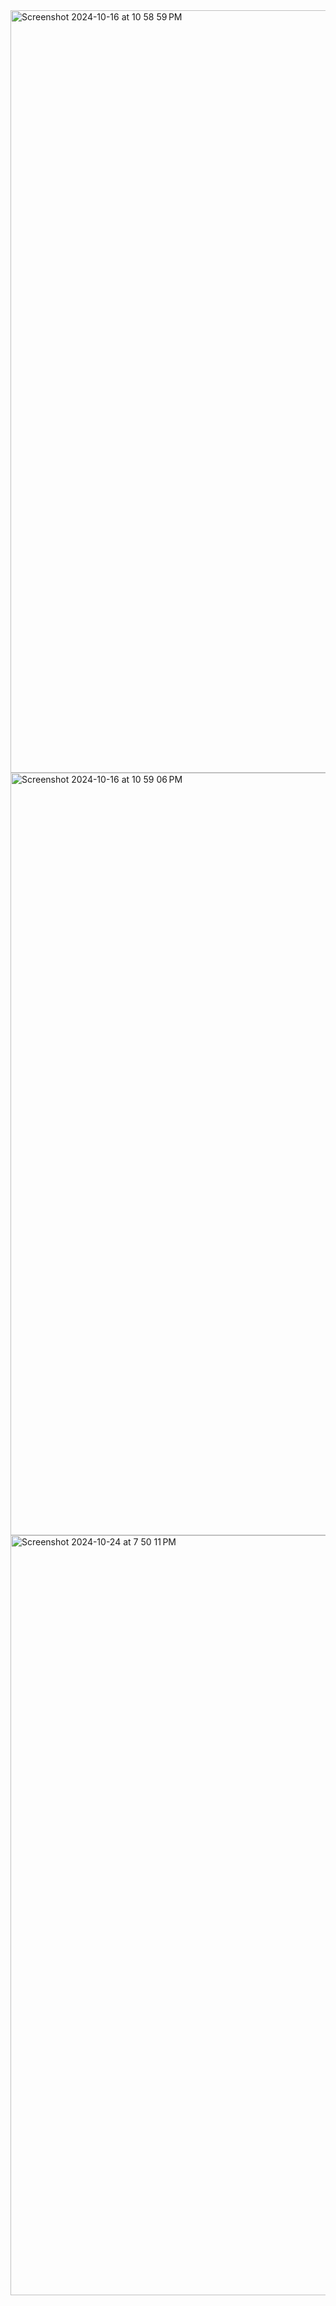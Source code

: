 <img width="1220" alt="Screenshot 2024-10-16 at 10 58 59 PM" src="https://github.com/user-attachments/assets/be3a414f-e451-439a-8d1e-1c2a36971d19">
<img width="1220" alt="Screenshot 2024-10-16 at 10 59 06 PM" src="https://github.com/user-attachments/assets/8ef161b4-b903-4cd3-9fb6-adfb4614240e">
<img width="1216" alt="Screenshot 2024-10-24 at 7 50 11 PM" src="https://github.com/user-attachments/assets/77ab6116-e677-4951-8feb-7de33d68bb46">
